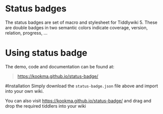 # Status badges
The status badges are set of macro and stylesheet for Tiddlywiki 5. These are double badges in two semantic colors indicate coverage, version, relation, progress, ...

# Using status badge
The demo, code and documentation can be found at:

> https://kookma.github.io/status-badge/

#Installation
Simply download the `status-badge.json` file above and import into your own wiki.

You can also visit  https://kookma.github.io/status-badge/ and drag and drop the required tiddlers into your wiki
